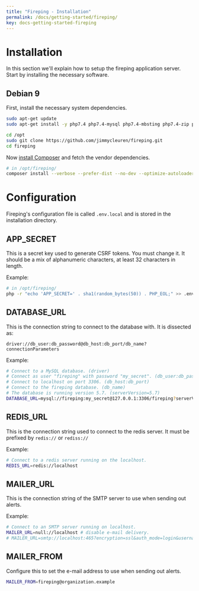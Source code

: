```yaml
---
title: "Fireping - Installation"
permalink: /docs/getting-started/fireping/
key: docs-getting-started-fireping
---
```


# Installation

In this section we'll explain how to setup the fireping application server. Start by installing the necessary software.

## Debian 9

First, install the necessary system dependencies.

```bash
sudo apt-get update
sudo apt-get install -y php7.4 php7.4-mysql php7.4-mbsting php7.4-zip php7.4-curl php7.4-rrd git
```

```bash
cd /opt
sudo git clone https://github.com/jimmycleuren/fireping.git
cd fireping
```

Now [install Composer](https://getcomposer.org/download/) and fetch the vendor dependencies.

```bash
# in /opt/fireping/
composer install --verbose --prefer-dist --no-dev --optimize-autoloader --no-suggest
```

# Configuration

Fireping's configuration file is called `.env.local` and is stored in the installation directory.

## APP_SECRET

This is a secret key used to generate CSRF tokens. You must change it. It should be a mix of alphanumeric characters, at least 32 characters in length.

Example:

```bash
# in /opt/fireping/
php -r "echo 'APP_SECRET=' . sha1(random_bytes(50)) . PHP_EOL;" >> .env.local
```

## DATABASE_URL

This is the connection string to connect to the database with. It is dissected as:

`driver://db_user:db_password@db_host:db_port/db_name?connectionParameters`

Example:

```bash
# Connect to a MySQL database. (driver)
# Connect as user "fireping" with password "my_secret". (db_user:db_password)
# Connect to localhost on port 3306. (db_host:db_port)
# Connect to the fireping database. (db_name)
# The database is running version 5.7. (serverVersion=5.7)
DATABASE_URL=mysql://fireping:my_secret@127.0.0.1:3306/fireping?serverVersion=5.7
```

## REDIS_URL

This is the connection string used to connect to the redis server. It must be prefixed by `redis://` or `rediss://`

Example:

```bash
# Connect to a redis server running on the localhost.
REDIS_URL=redis://localhost
```

## MAILER_URL

This is the connection string of the SMTP server to use when sending out alerts.

Example:

```bash
# Connect to an SMTP server running on localhost.
MAILER_URL=null://localhost # disable e-mail delivery.
# MAILER_URL=smtp://localhost:465?encryption=ssl&auth_mode=login&username=&password= # SMTP example.
```

## MAILER_FROM

Configure this to set the e-mail address to use when sending out alerts.

```bash
MAILER_FROM=fireping@organization.example
```